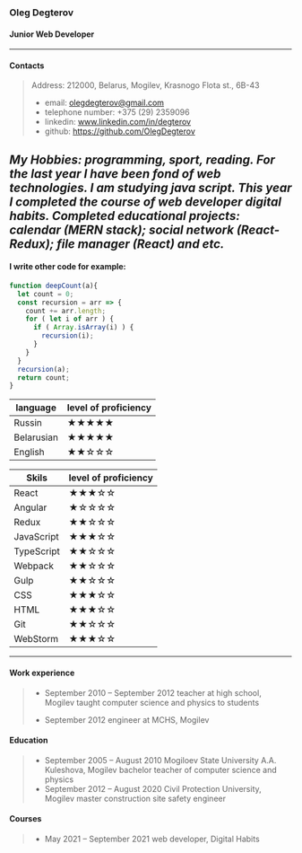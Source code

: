 ### Oleg Degterov
#### Junior Web Developer 

---
#### Contacts
>Address: 212000, Belarus, Mogilev, Krasnogo Flota st., 6B-43
>* email: olegdegterov@gmail.com
>* telephone number: +375 (29) 2359096 
>* linkedin: www.linkedin.com/in/degterov
>* github: https://github.com/OlegDegterov

*My Hobbies: programming, sport, reading. For the last year I have been fond of web technologies. I am studying java script. This year I completed the course of web developer digital habits.
Completed educational projects: calendar (MERN stack); social network (React-Redux); file manager (React) and etc.*
---
#### I write other code for example:
```javascript
function deepCount(a){
  let count = 0;
  const recursion = arr => {
    count += arr.length;
    for ( let i of arr ) {
      if ( Array.isArray(i) ) {
        recursion(i);
      }
    }
  }
  recursion(a);
  return count;
}
```

language |  level of proficiency
----------------|------------------
Russin | ★★★★★
Belarusian | ★★★★★
English | ★★☆☆☆

Skils |  level of proficiency
----------------|------------------
React | ★★★☆☆
Angular | ★☆☆☆☆
Redux | ★★☆☆☆
JavaScript | ★★★☆☆
TypeScript | ★★☆☆☆
Webpack | ★★☆☆☆
Gulp | ★★☆☆☆
CSS | ★★★☆☆
HTML | ★★★☆☆
Git | ★★☆☆☆
WebStorm | ★★★☆☆

---

#### Work experience 
>* September 2010 – September 2012
  teacher at high school, Mogilev
  taught computer science and physics to students
>
>* September 2012
  engineer at MCHS, Mogilev

#### Education 
>* September 2005 – August 2010
  Mogiloev State University  A.A. Kuleshova, Mogilev bachelor
   >  teacher of computer science and physics
>* September 2012 – August 2020
  Civil Protection University, Mogilev master
   >  construction site safety engineer

#### Courses
>* May 2021 – September 2021
   >  web developer, Digital Habits





